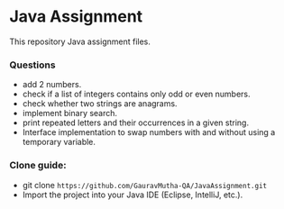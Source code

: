 # Java Assignment

This repository Java assignment files.

### Questions
- add 2 numbers.
- check if a list of integers contains only odd or even numbers.
- check whether two strings are anagrams.
- implement binary search.
- print repeated letters and their occurrences in a given string.
- Interface implementation to swap numbers with and without using a temporary variable.

### Clone guide:
- git clone `https://github.com/GauravMutha-QA/JavaAssignment.git`
- Import the project into your Java IDE (Eclipse, IntelliJ, etc.).
